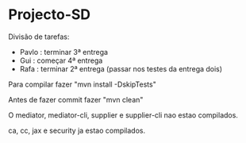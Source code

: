 # Projecto-SD

Divisão de tarefas:
  - Pavlo : terminar 3ª entrega
  - Gui   : começar 4ª entrega
  - Rafa  : terminar 2ª entrega (passar nos testes da entrega dois)

Para compilar fazer "mvn install -DskipTests"

Antes de fazer commit fazer "mvn clean"

O mediator, mediator-cli, supplier e supplier-cli nao estao compilados.

ca, cc, jax e security ja estao compilados.
